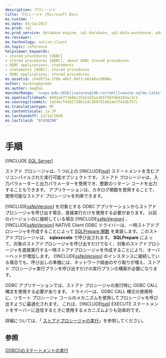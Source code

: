 ```yaml
---
description: プロシージャ
title: プロシージャ |Microsoft Docs
ms.custom: ''
ms.date: 03/14/2017
ms.prod: sql
ms.prod_service: database-engine, sql-database, sql-data-warehouse, pdw
ms.reviewer: ''
ms.technology: native-client
ms.topic: reference
helpviewer_keywords:
- stored procedures [ODBC]
- stored procedures [ODBC], about ODBC stored procedures
- ODBC applications, statements
- statements [ODBC], stored procedures
- ODBC applications, stored procedures
ms.assetid: c64d5f3a-376b-48ef-84f3-b6148ac8600a
author: markingmyname
ms.author: maghan
monikerRange: '>=aps-pdw-2016||=azuresqldb-current||=azure-sqldw-latest||>=sql-server-2016||>=sql-server-linux-2017||=azuresqldb-mi-current'
ms.openlocfilehash: 8d92ab771b8bc252e1b51a3b57587dbd29dac3c2
ms.sourcegitcommit: 1a544cf4dd2720b124c3697d1e62ae7741db757c
ms.translationtype: MT
ms.contentlocale: ja-JP
ms.lasthandoff: 12/14/2020
ms.locfileid: "97438290"
---
```

# <a name="procedures"></a>手順
[!INCLUDE [SQL Server](../../../includes/applies-to-version/sql-asdb-asdbmi-asa-pdw.md)]

  ストアド プロシージャは、1 つ以上の [!INCLUDE[tsql](../../../includes/tsql-md.md)] ステートメントを含むプリコンパイルされた実行可能オブジェクトです。 ストアド プロシージャは、入力パラメーターと出力パラメーターを使用でき、整数のリターン コードを出力することもできます。 アプリケーションは、カタログ関数を使用することで、使用可能なストアド プロシージャを列挙できます。  
  
 [!INCLUDE[ssNoVersion](../../../includes/ssnoversion-md.md)] を対象とする ODBC アプリケーションからストアド プロシージャを呼び出す場合、直接実行だけを使用する必要があります。 以前のバージョンのに接続している場合 [!INCLUDE[ssNoVersion](../../../includes/ssnoversion-md.md)] 、 [!INCLUDE[ssNoVersion](../../../includes/ssnoversion-md.md)] NATIVE Client ODBC ドライバーは、一時ストアドプロシージャを作成することによって [SQLPrepare 関数](../../../odbc/reference/syntax/sqlprepare-function.md) を実装します。このストアドプロシージャは、 **sqlexecute** で呼び出されます。 **SQLPrepare** によって、対象のストアドプロシージャを呼び出すだけでなく、対象のストアドプロシージャを直接実行する一時ストアドプロシージャを作成することにより、オーバーヘッドが増加します。 [!INCLUDE[ssNoVersion](../../../includes/ssnoversion-md.md)] のインスタンスに接続している場合でも、呼び出しの準備には、ネットワーク経由のやり取りが増え、ストアド プロシージャ実行プランを呼び出すだけの実行プランの構築が必要になります。  
  
 ODBC アプリケーションでは、ストアド プロシージャの実行時に ODBC CALL 構文を使用する必要があります。 ドライバーは、ODBC CALL 構文の使用時に、リモート プロシージャ コールのメカニズムを使用してプロシージャを呼び出すように最適化されます。 これは、[!INCLUDE[tsql](../../../includes/tsql-md.md)] EXECUTE ステートメントをサーバーに送信するときに使用するメカニズムよりも効率的です。  
  
 詳細については、「 [ストアドプロシージャの実行](../../../relational-databases/native-client-odbc-stored-procedures/running-stored-procedures.md)」を参照してください。  
  
## <a name="see-also"></a>参照  
 [ODBC&#41;&#40;のステートメントの実行 ](../../../relational-databases/native-client-odbc-queries/executing-statements/executing-statements-odbc.md)  
  
